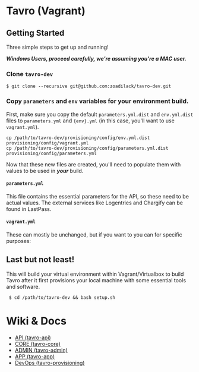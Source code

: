 # Tavro (Vagrant)

## Getting Started
Three simple steps to get up and running!

***Windows Users, proceed carefully, we're assuming you're a MAC user.***

### Clone `tavro-dev`

    $ git clone --recursive git@github.com:zoadilack/tavro-dev.git
    
### Copy `parameters` and `env` variables for your environment build.

First, make sure you copy the default `parameters.yml.dist` and `env.yml.dist` files to `parameters.yml` and `{env}.yml` (in this case, you'll want to use `vagrant.yml`).

    cp /path/to/tavro-dev/provisioning/config/env.yml.dist provisioning/config/vagrant.yml
    cp /path/to/tavro-dev/provisioning/config/parameters.yml.dist provisioning/config/parameters.yml
    
Now that these new files are created, you'll need to populate them with values to be used in ***your*** build.

#### `parameters.yml`

This file contains the essential parameters for the API, so these need to be actual values. The external services like Logentries and Chargify can be found in LastPass.

#### `vagrant.yml`

These can mostly be unchanged, but if you want to you can for specific purposes:

## Last but not least!

This will build your virtual environment within Vagrant/Virtualbox to build Tavro after it first provisions your local machine with some essential tools and software. 

     $ cd /path/to/tavro-dev && bash setup.sh
    
# Wiki & Docs

* [API (tavro-api)](https://github.com/Zoadilack/tavro-api/wiki)
* [CORE (tavro-core)](https://github.com/Zoadilack/tavro-core/wiki)
* [ADMIN (tavro-admin)](https://github.com/Zoadilack/tavro-admin/wiki)
* [APP (tavro-app)](https://github.com/Zoadilack/tavro-app/wiki)
* [DevOps (tavro-provisioning)](https://github.com/Zoadilack/tavro-provisioning/wiki)

